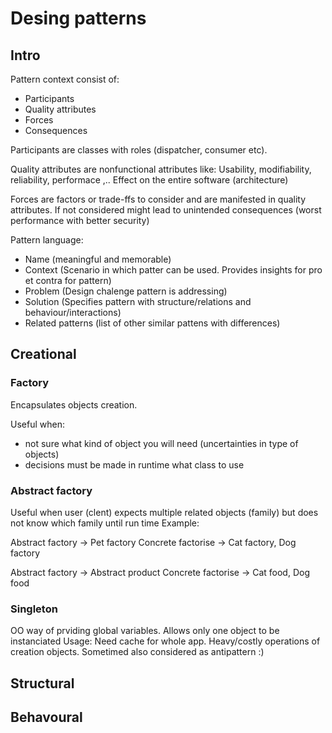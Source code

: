 # Desing patterns

## Intro

Pattern context consist of:

- Participants
- Quality attributes
- Forces
- Consequences

Participants are classes with roles (dispatcher, consumer etc).

Quality attributes are nonfunctional attributes like: Usability, modifiability, reliability, performace ,..
Effect on the entire software (architecture)

Forces are factors or trade-ffs to consider and are manifested in quality attributes.
If not considered might lead to unintended consequences (worst performance with better security)

Pattern language:

- Name (meaningful and memorable)
- Context (Scenario in which patter can be used. Provides insights for pro et contra for pattern)
- Problem (Design chalenge pattern is addressing)
- Solution (Specifies pattern with structure/relations and behaviour/interactions)
- Related patterns (list of other similar pattens with differences)


## Creational

### Factory

Encapsulates objects creation.

Useful when:

- not sure what kind of object you will need (uncertainties in type of objects)
- decisions must be made in runtime what class to use


### Abstract factory

Useful when user (clent) expects multiple related objects (family) but does not know which family until run time
Example:

Abstract factory -> Pet factory
Concrete factorise -> Cat factory, Dog factory

Abstract factory -> Abstract product
Concrete factorise -> Cat food, Dog food

### Singleton

OO way of prviding global variables. Allows only one object to be instanciated
Usage: Need cache for whole app. Heavy/costly operations of creation objects.
Sometimed also considered as antipattern :)  

## Structural

## Behavoural